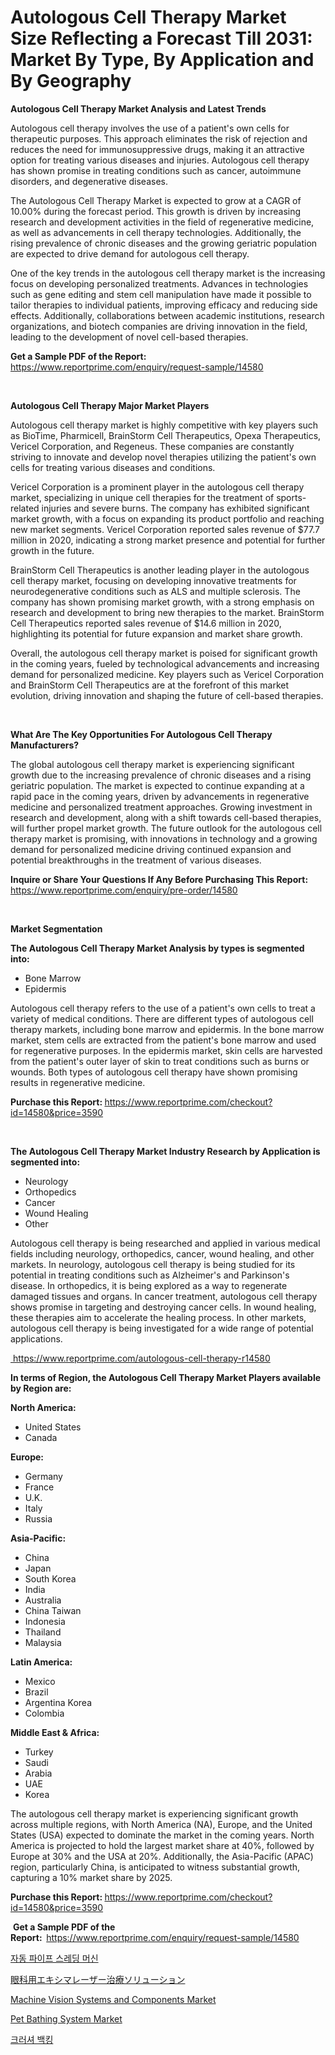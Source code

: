 <p><h1>Autologous Cell Therapy Market Size Reflecting a Forecast Till 2031: Market By Type, By Application and By Geography</h1></p><p><strong>Autologous Cell Therapy Market Analysis and Latest Trends</strong></p>
<p><p>Autologous cell therapy involves the use of a patient's own cells for therapeutic purposes. This approach eliminates the risk of rejection and reduces the need for immunosuppressive drugs, making it an attractive option for treating various diseases and injuries. Autologous cell therapy has shown promise in treating conditions such as cancer, autoimmune disorders, and degenerative diseases.</p><p>The Autologous Cell Therapy Market is expected to grow at a CAGR of 10.00% during the forecast period. This growth is driven by increasing research and development activities in the field of regenerative medicine, as well as advancements in cell therapy technologies. Additionally, the rising prevalence of chronic diseases and the growing geriatric population are expected to drive demand for autologous cell therapy.</p><p>One of the key trends in the autologous cell therapy market is the increasing focus on developing personalized treatments. Advances in technologies such as gene editing and stem cell manipulation have made it possible to tailor therapies to individual patients, improving efficacy and reducing side effects. Additionally, collaborations between academic institutions, research organizations, and biotech companies are driving innovation in the field, leading to the development of novel cell-based therapies.</p></p>
<p><strong>Get a Sample PDF of the Report:&nbsp;</strong> <a href="https://www.reportprime.com/enquiry/request-sample/14580">https://www.reportprime.com/enquiry/request-sample/14580</a></p>
<p>&nbsp;</p>
<p><strong>Autologous Cell Therapy Major Market Players</strong></p>
<p><p>Autologous cell therapy market is highly competitive with key players such as BioTime, Pharmicell, BrainStorm Cell Therapeutics, Opexa Therapeutics, Vericel Corporation, and Regeneus. These companies are constantly striving to innovate and develop novel therapies utilizing the patient's own cells for treating various diseases and conditions.</p><p>Vericel Corporation is a prominent player in the autologous cell therapy market, specializing in unique cell therapies for the treatment of sports-related injuries and severe burns. The company has exhibited significant market growth, with a focus on expanding its product portfolio and reaching new market segments. Vericel Corporation reported sales revenue of $77.7 million in 2020, indicating a strong market presence and potential for further growth in the future.</p><p>BrainStorm Cell Therapeutics is another leading player in the autologous cell therapy market, focusing on developing innovative treatments for neurodegenerative conditions such as ALS and multiple sclerosis. The company has shown promising market growth, with a strong emphasis on research and development to bring new therapies to the market. BrainStorm Cell Therapeutics reported sales revenue of $14.6 million in 2020, highlighting its potential for future expansion and market share growth.</p><p>Overall, the autologous cell therapy market is poised for significant growth in the coming years, fueled by technological advancements and increasing demand for personalized medicine. Key players such as Vericel Corporation and BrainStorm Cell Therapeutics are at the forefront of this market evolution, driving innovation and shaping the future of cell-based therapies.</p></p>
<p>&nbsp;</p>
<p><strong>What Are The Key Opportunities For Autologous Cell Therapy Manufacturers?</strong></p>
<p><p>The global autologous cell therapy market is experiencing significant growth due to the increasing prevalence of chronic diseases and a rising geriatric population. The market is expected to continue expanding at a rapid pace in the coming years, driven by advancements in regenerative medicine and personalized treatment approaches. Growing investment in research and development, along with a shift towards cell-based therapies, will further propel market growth. The future outlook for the autologous cell therapy market is promising, with innovations in technology and a growing demand for personalized medicine driving continued expansion and potential breakthroughs in the treatment of various diseases.</p></p>
<p><strong>Inquire or Share Your Questions If Any Before Purchasing This Report:</strong> <a href="https://www.reportprime.com/enquiry/pre-order/14580">https://www.reportprime.com/enquiry/pre-order/14580</a></p>
<p>&nbsp;</p>
<p><strong>Market Segmentation</strong></p>
<p><strong>The Autologous Cell Therapy Market Analysis by types is segmented into:</strong></p>
<p><ul><li>Bone Marrow</li><li>Epidermis</li></ul></p>
<p><p>Autologous cell therapy refers to the use of a patient's own cells to treat a variety of medical conditions. There are different types of autologous cell therapy markets, including bone marrow and epidermis. In the bone marrow market, stem cells are extracted from the patient's bone marrow and used for regenerative purposes. In the epidermis market, skin cells are harvested from the patient's outer layer of skin to treat conditions such as burns or wounds. Both types of autologous cell therapy have shown promising results in regenerative medicine.</p></p>
<p><strong>Purchase this Report:&nbsp;</strong><a href="https://www.reportprime.com/checkout?id=14580&price=3590">https://www.reportprime.com/checkout?id=14580&price=3590</a></p>
<p>&nbsp;</p>
<p><strong>The Autologous Cell Therapy Market Industry Research by Application is segmented into:</strong></p>
<p><ul><li>Neurology</li><li>Orthopedics</li><li>Cancer</li><li>Wound Healing</li><li>Other</li></ul></p>
<p><p>Autologous cell therapy is being researched and applied in various medical fields including neurology, orthopedics, cancer, wound healing, and other markets. In neurology, autologous cell therapy is being studied for its potential in treating conditions such as Alzheimer's and Parkinson's disease. In orthopedics, it is being explored as a way to regenerate damaged tissues and organs. In cancer treatment, autologous cell therapy shows promise in targeting and destroying cancer cells. In wound healing, these therapies aim to accelerate the healing process. In other markets, autologous cell therapy is being investigated for a wide range of potential applications.</p></p>
<p><a href="https://www.reportprime.com/autologous-cell-therapy-r14580">&nbsp;https://www.reportprime.com/autologous-cell-therapy-r14580</a></p>
<p><strong>In terms of Region, the Autologous Cell Therapy Market Players available by Region are:</strong></p>
<p>
    <p> <strong> North America: </strong>
        <ul>
            <li>United States</li>
            <li>Canada</li>
        </ul>
        </p> 
    <p> <strong> Europe: </strong>
        <ul>
            <li>Germany</li>
            <li>France</li>
            <li>U.K.</li>
            <li>Italy</li>
            <li>Russia</li>
        </ul>
        </p> 
    <p> <strong> Asia-Pacific: </strong>
        <ul>
            <li>China</li>
            <li>Japan</li>
            <li>South Korea</li>
            <li>India</li>
            <li>Australia</li>
            <li>China Taiwan</li>
            <li>Indonesia</li>
            <li>Thailand</li>
            <li>Malaysia</li>
        </ul>
        </p> 
    <p> <strong> Latin America: </strong>
        <ul>
            <li>Mexico</li>
            <li>Brazil</li>
            <li>Argentina Korea</li>
            <li>Colombia</li>
        </ul>
        </p> 
    <p> <strong> Middle East & Africa: </strong>
        <ul>
            <li>Turkey</li>
            <li>Saudi</li>
            <li>Arabia</li>
            <li>UAE</li>
            <li>Korea</li>
        </ul>
    </p>
    </p>
<p><p>The autologous cell therapy market is experiencing significant growth across multiple regions, with North America (NA), Europe, and the United States (USA) expected to dominate the market in the coming years. North America is projected to hold the largest market share at 40%, followed by Europe at 30% and the USA at 20%. Additionally, the Asia-Pacific (APAC) region, particularly China, is anticipated to witness substantial growth, capturing a 10% market share by 2025.</p></p>
<p><strong>Purchase this Report: </strong><a href="https://www.reportprime.com/checkout?id=14580&price=3590">https://www.reportprime.com/checkout?id=14580&price=3590</a></p>
<p>&nbsp;<strong>Get a Sample PDF of the Report:&nbsp;&nbsp;</strong><a href="https://www.reportprime.com/enquiry/request-sample/14580">https://www.reportprime.com/enquiry/request-sample/14580</a></p>
<p><strong></strong></p>
<p><p><a href="https://github.com/vs10l4sfg5c/Market-Research-Report-List-2/blob/main/756350475459.md">자동 파이프 스레딩 머신</a></p><p><a href="https://github.com/charm854/Market-Research-Report-List-1/blob/main/699819180984.md">眼科用エキシマレーザー治療ソリューション</a></p><p><a href="https://github.com/bmorecock/Market-Research-Report-List-3/blob/main/machine-vision-systems-and-components-market.md">Machine Vision Systems and Components Market</a></p><p><a href="https://issuu.com/reportprime-2/docs/pet-bathing-system-market-size-2030.pptx">Pet Bathing System Market</a></p><p><a href="https://github.com/Skyleitney456456/Market-Research-Report-List-1/blob/main/543021175460.md">크러셔 백킹</a></p></p>